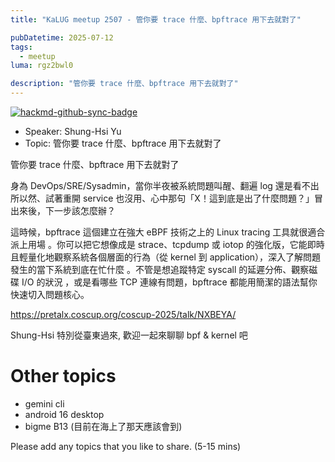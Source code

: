 ```yaml
---
title: "KaLUG meetup 2507 - 管你要 trace 什麼、bpftrace 用下去就對了"

pubDatetime: 2025-07-12
tags:
  - meetup
luma: rgz2bwl0

description: "管你要 trace 什麼、bpftrace 用下去就對了"
---
```


[![hackmd-github-sync-badge](https://hackmd.io/EjX5SzwMQci4hSLH3ECHMA/badge)](https://hackmd.io/EjX5SzwMQci4hSLH3ECHMA)

- Speaker: Shung-Hsi Yu
- Topic: 管你要 trace 什麼、bpftrace 用下去就對了

管你要 trace 什麼、bpftrace 用下去就對了

身為 DevOps/SRE/Sysadmin，當你半夜被系統問題叫醒、翻遍 log 還是看不出所以然、試著重開 service 也沒用、心中那句「X！這到底是出了什麼問題？」冒出來後，下一步該怎麼辦？

這時候，bpftrace 這個建立在強大 eBPF 技術之上的 Linux tracing 工具就很適合派上用場 。你可以把它想像成是 strace、tcpdump 或 iotop 的強化版，它能即時且輕量化地觀察系統各個層面的行為（從 kernel 到 application），深入了解問題發生的當下系統到底在忙什麼 。不管是想追蹤特定 syscall 的延遲分佈、觀察磁碟 I/O 的狀況 ，或是看哪些 TCP 連線有問題，bpftrace 都能用簡潔的語法幫你快速切入問題核心。

https://pretalx.coscup.org/coscup-2025/talk/NXBEYA/

Shung-Hsi 特別從臺東過來, 歡迎一起來聊聊 bpf & kernel 吧

# Other topics

- gemini cli
- android 16 desktop
- bigme B13 (目前在海上了那天應該會到)

Please add any topics that you like to share. (5-15 mins)
